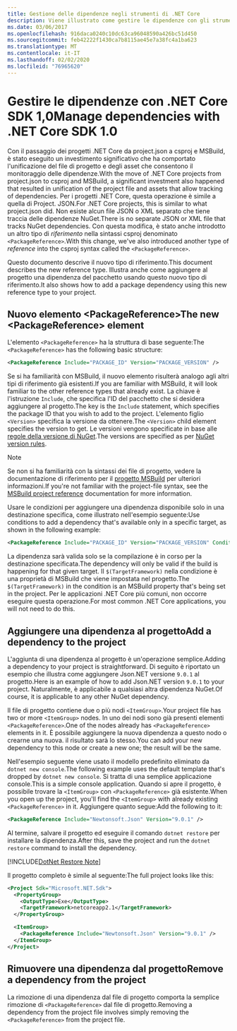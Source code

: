 ```yaml
---
title: Gestione delle dipendenze negli strumenti di .NET Core
description: Viene illustrato come gestire le dipendenze con gli strumenti di .NET Core.
ms.date: 03/06/2017
ms.openlocfilehash: 916daca0240c10dc63ca96048590a426bc51d450
ms.sourcegitcommit: feb42222f1430ca7b8115ae45e7a38fc4a1ba623
ms.translationtype: MT
ms.contentlocale: it-IT
ms.lasthandoff: 02/02/2020
ms.locfileid: "76965620"
---
```

# <a name="manage-dependencies-with-net-core-sdk-10"></a><span data-ttu-id="3e53b-103">Gestire le dipendenze con .NET Core SDK 1,0</span><span class="sxs-lookup"><span data-stu-id="3e53b-103">Manage dependencies with .NET Core SDK 1.0</span></span>

<span data-ttu-id="3e53b-104">Con il passaggio dei progetti .NET Core da project.json a csproj e MSBuild, è stato eseguito un investimento significativo che ha comportato l'unificazione del file di progetto e degli asset che consentono il monitoraggio delle dipendenze.</span><span class="sxs-lookup"><span data-stu-id="3e53b-104">With the move of .NET Core projects from project.json to csproj and MSBuild, a significant investment also happened that resulted in unification of the project file and assets that allow tracking of dependencies.</span></span> <span data-ttu-id="3e53b-105">Per i progetti .NET Core, questa operazione è simile a quella di Project. JSON.</span><span class="sxs-lookup"><span data-stu-id="3e53b-105">For .NET Core projects, this is similar to what project.json did.</span></span> <span data-ttu-id="3e53b-106">Non esiste alcun file JSON o XML separato che tiene traccia delle dipendenze NuGet.</span><span class="sxs-lookup"><span data-stu-id="3e53b-106">There is no separate JSON or XML file that tracks NuGet dependencies.</span></span> <span data-ttu-id="3e53b-107">Con questa modifica, è stato anche introdotto un altro tipo di *riferimento* nella sintassi csproj denominato `<PackageReference>`.</span><span class="sxs-lookup"><span data-stu-id="3e53b-107">With this change, we've also introduced another type of *reference* into the csproj syntax called the `<PackageReference>`.</span></span>

<span data-ttu-id="3e53b-108">Questo documento descrive il nuovo tipo di riferimento.</span><span class="sxs-lookup"><span data-stu-id="3e53b-108">This document describes the new reference type.</span></span> <span data-ttu-id="3e53b-109">Illustra anche come aggiungere al progetto una dipendenza del pacchetto usando questo nuovo tipo di riferimento.</span><span class="sxs-lookup"><span data-stu-id="3e53b-109">It also shows how to add a package dependency using this new reference type to your project.</span></span>

## <a name="the-new-packagereference-element"></a><span data-ttu-id="3e53b-110">Nuovo elemento \<PackageReference></span><span class="sxs-lookup"><span data-stu-id="3e53b-110">The new \<PackageReference> element</span></span>

<span data-ttu-id="3e53b-111">L'elemento `<PackageReference>` ha la struttura di base seguente:</span><span class="sxs-lookup"><span data-stu-id="3e53b-111">The `<PackageReference>` has the following basic structure:</span></span>

```xml
<PackageReference Include="PACKAGE_ID" Version="PACKAGE_VERSION" />
```

<span data-ttu-id="3e53b-112">Se si ha familiarità con MSBuild, il nuovo elemento risulterà analogo agli altri tipi di riferimento già esistenti.</span><span class="sxs-lookup"><span data-stu-id="3e53b-112">If you are familiar with MSBuild, it will look familiar to the other reference types that already exist.</span></span> <span data-ttu-id="3e53b-113">La chiave è l'istruzione `Include`, che specifica l'ID del pacchetto che si desidera aggiungere al progetto.</span><span class="sxs-lookup"><span data-stu-id="3e53b-113">The key is the `Include` statement, which specifies the package ID that you wish to add to the project.</span></span> <span data-ttu-id="3e53b-114">L'elemento figlio `<Version>` specifica la versione da ottenere.</span><span class="sxs-lookup"><span data-stu-id="3e53b-114">The `<Version>` child element specifies the version to get.</span></span> <span data-ttu-id="3e53b-115">Le versioni vengono specificate in base alle [regole della versione di NuGet](/nuget/create-packages/dependency-versions#version-ranges).</span><span class="sxs-lookup"><span data-stu-id="3e53b-115">The versions are specified as per [NuGet version rules](/nuget/create-packages/dependency-versions#version-ranges).</span></span>

> [!NOTE]
> <span data-ttu-id="3e53b-116">Se non si ha familiarità con la sintassi dei file di progetto, vedere la documentazione di riferimento per il [progetto MSBuild](/visualstudio/msbuild/msbuild-project-file-schema-reference) per ulteriori informazioni.</span><span class="sxs-lookup"><span data-stu-id="3e53b-116">If you're not familiar with the project-file syntax, see the [MSBuild project reference](/visualstudio/msbuild/msbuild-project-file-schema-reference) documentation for more information.</span></span>

<span data-ttu-id="3e53b-117">Usare le condizioni per aggiungere una dipendenza disponibile solo in una destinazione specifica, come illustrato nell'esempio seguente:</span><span class="sxs-lookup"><span data-stu-id="3e53b-117">Use conditions to add a dependency that's available only in a specific target, as shown in the following example:</span></span>

```xml
<PackageReference Include="PACKAGE_ID" Version="PACKAGE_VERSION" Condition="'$(TargetFramework)' == 'netcoreapp2.1'" />
```

<span data-ttu-id="3e53b-118">La dipendenza sarà valida solo se la compilazione è in corso per la destinazione specificata.</span><span class="sxs-lookup"><span data-stu-id="3e53b-118">The dependency will only be valid if the build is happening for that given target.</span></span> <span data-ttu-id="3e53b-119">Il `$(TargetFramework)` nella condizione è una proprietà di MSBuild che viene impostata nel progetto.</span><span class="sxs-lookup"><span data-stu-id="3e53b-119">The `$(TargetFramework)` in the condition is an MSBuild property that's being set in the project.</span></span> <span data-ttu-id="3e53b-120">Per le applicazioni .NET Core più comuni, non occorre eseguire questa operazione.</span><span class="sxs-lookup"><span data-stu-id="3e53b-120">For most common .NET Core applications, you will not need to do this.</span></span>

## <a name="add-a-dependency-to-the-project"></a><span data-ttu-id="3e53b-121">Aggiungere una dipendenza al progetto</span><span class="sxs-lookup"><span data-stu-id="3e53b-121">Add a dependency to the project</span></span>

<span data-ttu-id="3e53b-122">L'aggiunta di una dipendenza al progetto è un'operazione semplice.</span><span class="sxs-lookup"><span data-stu-id="3e53b-122">Adding a dependency to your project is straightforward.</span></span> <span data-ttu-id="3e53b-123">Di seguito è riportato un esempio che illustra come aggiungere Json.NET versione `9.0.1` al progetto.</span><span class="sxs-lookup"><span data-stu-id="3e53b-123">Here is an example of how to add Json.NET version `9.0.1` to your project.</span></span> <span data-ttu-id="3e53b-124">Naturalmente, è applicabile a qualsiasi altra dipendenza NuGet.</span><span class="sxs-lookup"><span data-stu-id="3e53b-124">Of course, it is applicable to any other NuGet dependency.</span></span>

<span data-ttu-id="3e53b-125">Il file di progetto contiene due o più nodi `<ItemGroup>`.</span><span class="sxs-lookup"><span data-stu-id="3e53b-125">Your project file has two or more `<ItemGroup>` nodes.</span></span> <span data-ttu-id="3e53b-126">In uno dei nodi sono già presenti elementi `<PackageReference>`.</span><span class="sxs-lookup"><span data-stu-id="3e53b-126">One of the nodes already has `<PackageReference>` elements in it.</span></span> <span data-ttu-id="3e53b-127">È possibile aggiungere la nuova dipendenza a questo nodo o crearne una nuova. il risultato sarà lo stesso.</span><span class="sxs-lookup"><span data-stu-id="3e53b-127">You can add your new dependency to this node or create a new one; the result will be the same.</span></span>

<span data-ttu-id="3e53b-128">Nell'esempio seguente viene usato il modello predefinito eliminato da `dotnet new console`.</span><span class="sxs-lookup"><span data-stu-id="3e53b-128">The following example uses the default template that's dropped by `dotnet new console`.</span></span> <span data-ttu-id="3e53b-129">Si tratta di una semplice applicazione console.</span><span class="sxs-lookup"><span data-stu-id="3e53b-129">This is a simple console application.</span></span> <span data-ttu-id="3e53b-130">Quando si apre il progetto, è possibile trovare la `<ItemGroup>` con `<PackageReference>` già esistente.</span><span class="sxs-lookup"><span data-stu-id="3e53b-130">When you open up the project, you'll find the `<ItemGroup>` with already existing `<PackageReference>` in it.</span></span> <span data-ttu-id="3e53b-131">Aggiungere quanto segue:</span><span class="sxs-lookup"><span data-stu-id="3e53b-131">Add the following to it:</span></span>

```xml
<PackageReference Include="Newtonsoft.Json" Version="9.0.1" />
```

<span data-ttu-id="3e53b-132">Al termine, salvare il progetto ed eseguire il comando `dotnet restore` per installare la dipendenza.</span><span class="sxs-lookup"><span data-stu-id="3e53b-132">After this, save the project and run the `dotnet restore` command to install the dependency.</span></span>

[!INCLUDE[DotNet Restore Note](~/includes/dotnet-restore-note.md)]

<span data-ttu-id="3e53b-133">Il progetto completo è simile al seguente:</span><span class="sxs-lookup"><span data-stu-id="3e53b-133">The full project looks like this:</span></span>

```xml
<Project Sdk="Microsoft.NET.Sdk">
  <PropertyGroup>
    <OutputType>Exe</OutputType>
    <TargetFramework>netcoreapp2.1</TargetFramework>
  </PropertyGroup>

  <ItemGroup>
    <PackageReference Include="Newtonsoft.Json" Version="9.0.1" />
  </ItemGroup>
</Project>
```

## <a name="remove-a-dependency-from-the-project"></a><span data-ttu-id="3e53b-134">Rimuovere una dipendenza dal progetto</span><span class="sxs-lookup"><span data-stu-id="3e53b-134">Remove a dependency from the project</span></span>

<span data-ttu-id="3e53b-135">La rimozione di una dipendenza dal file di progetto comporta la semplice rimozione di `<PackageReference>` dal file di progetto.</span><span class="sxs-lookup"><span data-stu-id="3e53b-135">Removing a dependency from the project file involves simply removing the `<PackageReference>` from the project file.</span></span>
